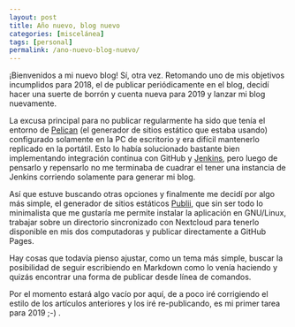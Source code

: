 ```yaml
---
layout: post
title: Año nuevo, blog nuevo
categories: [miscelánea]
tags: [personal]
permalink: /ano-nuevo-blog-nuevo/
---
```


¡Bienvenidos a mi nuevo blog! Sí, otra vez.  Retomando uno de mis objetivos incumplidos para 2018, el de publicar  periódicamente en el blog, decidí hacer una suerte de borrón y cuenta  nueva para 2019 y lanzar mi blog nuevamente.

La excusa principal para no publicar regularmente ha sido que tenía el entorno de [Pelican](https://github.com/getpelican/pelican)  (el generador de sitios estático que estaba usando) configurado  solamente en la PC de escritorio y era difícil mantenerlo replicado en  la portátil. Esto lo había solucionado bastante bien implementando  integración continua con GitHub y [Jenkins](https://jenkins.io/),  pero luego de pensarlo y repensarlo no me terminaba de cuadrar el tener  una instancia de Jenkins corriendo solamente para generar mi blog.

Así que estuve buscando otras opciones y finalmente me decidí por algo más simple, el generador de sitios estáticos [Publii](https://getpublii.com/),  que sin ser todo lo minimalista que me gustaría me permite instalar la  aplicación en GNU/Linux, trabajar sobre un directorio sincronizado con  Nextcloud para tenerlo disponible en mis dos computadoras y publicar  directamente a GitHub Pages.

Hay cosas que todavía pienso ajustar,  como un tema más simple, buscar la posibilidad de seguir escribiendo en  Markdown como lo venía haciendo y quizás encontrar una forma de  publicar desde línea de comandos.

Por el momento estará algo vacío  por aquí, de a poco iré corrigiendo el estilo de los artículos  anteriores y los iré re-publicando, es mi primer tarea para 2019 ;-) .
